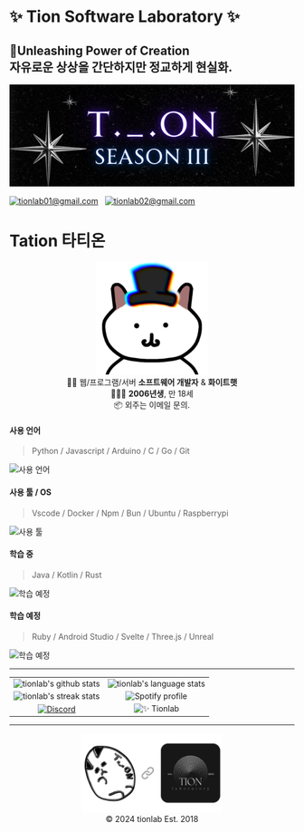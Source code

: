 # ✨ Tion Software Laboratory ✨  
## 🔮Unleashing Power of Creation <br/> 자유로운 상상을 간단하지만 정교하게 현실화.
[![Main](assets/main.png)](about:black)

[![tionlab01@gmail.com](https://img.shields.io/static/v1?label=tionlab01@gmail.com&message=%20&color=red&logo=gmail&style=flat-square&logoColor=white)](mailto:tionlab01@gmail.com)  
[![tionlab02@gmail.com](https://img.shields.io/static/v1?label=tionlab02@gmail.com&message=%20&color=yellow&logo=gmail&style=flat-square&logoColor=white)](mailto:tionlab02@gmail.com)  
   
# Tation 타티온
<p align="center">
  <img src="assets/tation_main.png" width="200" /><br/>
  👨‍💻 웹/프로그램/서버 <strong>소프트웨어 개발자</strong>  & <strong>화이트햇</strong><br/>
  👨🏻‍🎓 <strong>2006년생</strong>, 만 18세<br/>
  📦 외주는 이메일 문의.
</p>

#### 사용 언어
> Python / Javascript / Arduino / C / Go / Git

![사용 언어](https://skillicons.dev/icons?i=py,flask,selenium,opencv,qt,tensorflow,js,ts,nodejs,react,nextjs,tailwind,firebase,express,mongodb,discordjs,html,css,electron,arduino,c,go,git,md,regex&perline=6)

#### 사용 툴 / OS
> Vscode / Docker / Npm / Bun / Ubuntu / Raspberrypi

![사용 툴](https://skillicons.dev/icons?i=vscode,docker,github,anaconda,npm,bun,bash,powershell,ubuntu,raspberrypi,windows,heroku,netlify,replit,vercel,blender,ae,ps,pr,notion&perline=7)

#### 학습 중
> Java / Kotlin / Rust

![학습 예정](https://skillicons.dev/icons?i=java,spring,kotlin,rust)

#### 학습 예정
> Ruby / Android Studio / Svelte / Three.js / Unreal

![학습 예정](https://skillicons.dev/icons?i=ruby,androidstudio,svelte,threejs,unreal)

<hr/>
<table align="center">
  <tr>
    <td align="center">
      <img src="https://tion-stats.vercel.app/api?username=tionlab&rank_icon=github&include_all_commits=true&theme=github_dark" alt="tionlab's github stats">
    </td>
    <td align="center">
      <img src="https://tion-stats.vercel.app/api/top-langs/?username=tionlab&langs_count=10&layout=compact&theme=github_dark" alt="tionlab's language stats">
    </td>
  </tr>
  <tr>
    <td align="center">
      <img src="https://github-readme-streak-stats.herokuapp.com/?user=tionlab&theme=github-dark-blue&hide_border=true&locale=ko&mode=weekly" alt="tionlab's streak stats">
    </td>
    <td align="center">
      <img src="https://spotify-github-profile.kittinanx.com/api/view?uid=31pkfzjfbpug2o5p4ri6o42desvm&cover_image=true&theme=natemoo-re&show_offline=false&background_color=121212&interchange=true&bar_color=53b14f&bar_color_cover=true" alt="Spotify profile">
    </td>
  </tr>
  <tr>
    <td align="center">
       <a href="https://discord.gg/k3qm6RbpHc" target="_blank" rel="noopener noreferrer">
         <img src="http://invidget.switchblade.xyz/k3qm6RbpHc" alt="Discord">
       </a>
    </td>
    <td align="center">
      <img src="https://svg-banners.vercel.app/api?type=luminance&text1=✨%20Tionlab&width=300&height=150" alt="✨ Tionlab">
    </td>
  </tr>
</table>
<hr/>
<p align="center">
  <img src="assets/with.png" width="250" />
  <br/>
  © 2024 tionlab Est. 2018
</p>
